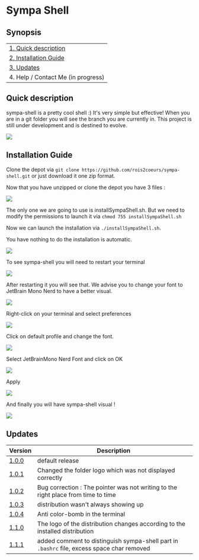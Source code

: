 # Sympa Shell

## Synopsis

|                                              |
| -------------------------------------------- |
| [1. Quick description](#quick-description)   |
| [2. Installation Guide](#installation-guide) |
| [3. Updates](#updates)  |
| 4. Help / Contact Me (in progress)           |

## Quick description

sympa-shell is a pretty cool shell :) It's very simple but effective! When you are in a git folder you will see the branch you are currently in. This project is still under development and is destined to evolve.

![](https://files.valentinraillard.fr/GitHub/sympa-shell/10.png)

## Installation Guide

Clone the depot via `git clone https://github.com/rois2coeurs/sympa-shell.git` or just download it one zip format.

Now that you have unzipped or clone the depot you have 3 files :

![](https://files.valentinraillard.fr/GitHub/sympa-shell/1.png)

The only one we are going to use is installSympaShell.sh. But we need to modify the permissions to launch it via `chmod 755 installSympaShell.sh`

Now we can launch the installation via `./installSympaShell.sh`.

You have nothing to do the installation is automatic.

![](https://files.valentinraillard.fr/GitHub/sympa-shell/2.png)

To see sympa-shell you will need to restart your terminal

![](https://files.valentinraillard.fr/GitHub/sympa-shell/3.png)

After restarting it you will see that. We advise you to change your font to JetBrain Mono Nerd to have a better visual.

![](https://files.valentinraillard.fr/GitHub/sympa-shell/4.png)

Right-click on your terminal and select preferences

![](https://files.valentinraillard.fr/GitHub/sympa-shell/5.png)

Click on default profile and change the font.

![](https://files.valentinraillard.fr/GitHub/sympa-shell/6.png)

Select JetBrainMono Nerd Font and click on OK

![](https://files.valentinraillard.fr/GitHub/sympa-shell/7.png)

Apply

![](https://files.valentinraillard.fr/GitHub/sympa-shell/8.png)

And finally you will have sympa-shell visual !

![](https://files.valentinraillard.fr/GitHub/sympa-shell/9.png)

## Updates
| Version | Description |
|-|-|
| [1.0.0](https://github.com/rois2coeurs/sympa-shell/commit/53bcd58b3356cb6a8686dc4af13ade316549eff2) | default release |
| [1.0.1](https://github.com/rois2coeurs/sympa-shell/commit/f33318e26dac9e87d247ab4b2d5aa1ad59b58fda) | Changed the folder logo which was not displayed correctly |
| [1.0.2](https://github.com/rois2coeurs/sympa-shell/commit/ac39ac2967d6aaa819b9f025f31aaf15274ba4c3) | Bug correction : The pointer was not writing to the right place from time to time |
| [1.0.3](https://github.com/rois2coeurs/sympa-shell/commit/9f657128aa861eaad182a552d74695b95f87c2d8) | distribution wasn't always showing up |
| [1.0.4](https://github.com/rois2coeurs/sympa-shell/commit/1322e3f06d07780e0a83f88413ffadefd17a4006) | Anti color-bomb in the terminal |
| [1.1.0](https://github.com/rois2coeurs/sympa-shell/commit/73637ad1fcc5e67860bfcb77f150076624ac4aac) | The logo of the distribution changes according to the installed distribution |
| [1.1.1](https://github.com/rois2coeurs/sympa-shell/commit/ae5163064fd842ba831d7582de689082abe1f0c6) | added comment to distinguish sympa-shell part in `.bashrc` file, excess space char removed |